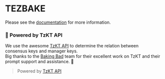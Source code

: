 # TEZBAKE

Please see the [documentation](https://docs.tez.capital/tezbake/) for more information.

### 🧠 Powered by TzKT API

We use the awesome [TzKT API](https://tzkt.io) to determine the relation between consensus keys and manager keys.  
Big thanks to the [Baking Bad](https://baking-bad.org/) team for their excellent work on TzKT and their prompt support and assistance. 🙏

> Powered by [TzKT API](https://tzkt.io)